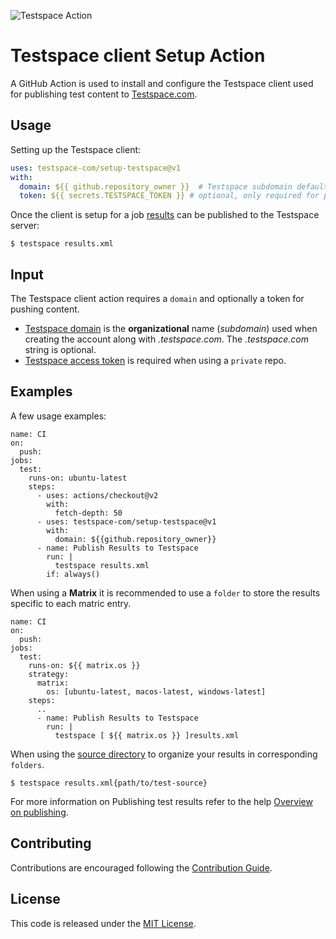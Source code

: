 
![Testspace Action](https://github.com/testspace-com/setup-testspace/workflows/Testspace%20Action/badge.svg)

# Testspace client Setup Action
A GitHub Action is used to install and configure the Testspace client used for publishing test content to [Testspace.com](https://testspace.com). 

## Usage
Setting up the Testspace client:

```yaml
uses: testspace-com/setup-testspace@v1
with:
  domain: ${{ github.repository_owner }}  # Testspace subdomain defaults to GitHub org
  token: ${{ secrets.TESTSPACE_TOKEN }} # optional, only required for private repos
```

Once the client is setup for a job [results](https://help.testspace.com/docs/publish/push-data-results#file-content) can be published to the Testspace server:

```
$ testspace results.xml
```

## Input
The Testspace client action requires a `domain` and optionally a token for pushing content.

* [Testspace domain](https://help.testspace.com/docs/dashboard/admin-signup) is the **organizational** name (*subdomain*) used when creating the account along with *.testspace.com*. The *.testspace.com* string is optional. 
* [Testspace access token](https://help.testspace.com/docs/dashboard/admin-user#account) is required when using a `private` repo. 

## Examples
A few usage examples:

```
name: CI
on:
  push:
jobs:
  test:
    runs-on: ubuntu-latest
    steps:
      - uses: actions/checkout@v2
        with:
          fetch-depth: 50
      - uses: testspace-com/setup-testspace@v1
        with:
          domain: ${{github.repository_owner}}
      - name: Publish Results to Testspace
        run: |
          testspace results.xml
        if: always()
```

When using a **Matrix** it is recommended to use a `folder` to store the results specific to each matric entry.

```
name: CI
on:
  push:
jobs:
  test:
    runs-on: ${{ matrix.os }}
    strategy:
      matrix:
        os: [ubuntu-latest, macos-latest, windows-latest]
    steps:
      ..
      - name: Publish Results to Testspace
        run: |
          testspace [ ${{ matrix.os }} ]results.xml   
```

When using the [source directory](https://help.testspace.com/docs/publish/push-data-results#source) to organize your results in corresponding `folders`.

```
$ testspace results.xml{path/to/test-source}
```

For more information on Publishing test results refer to the help [Overview on publishing](http://help.testspace.com/docs/publish/overview). 

## Contributing 
Contributions are encouraged following the [Contribution Guide](CONTRIBUTING.md).


## License
This code is released under the [MIT License](LICENSE). 


